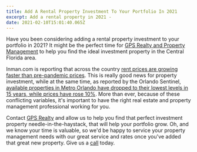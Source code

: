 ```yaml
---
title: Add A Rental Property Investment To Your Portfolio In 2021
excerpt: Add a rental property in 2021 -
date: 2021-02-10T15:01:40.065Z
---
```

Have you been considering adding a rental property investment to your portfolio in 2021? It might be the perfect time for [GPS Realty and Property Management](https://gpsrealtyandpropertymanagement.com/#) to help you find the ideal investment property in the Central Florida area. 

Inman.com is reporting that across the country [rent prices are growing faster than pre-pandemic prices](https://www.inman.com/2021/01/19/rent-prices-growing-faster-than-pre-pandemic-corelogic/?utm_content=buffer92132&distinct_id=rkjtVkpx8&user_email=tere%40gps-realestate.com). This is really good news for property investment, while at the same time, as reported by the Orlando Sentinel, [available properties in Metro Orlando have dropped to their lowest levels in 15 years, while prices have rose 10%](https://www.orlandosentinel.com/business/real-estate/os-prem-bz-real-estate-2020-recap-20210121-5n5ad4wh75brrklpk6d6xkk4wy-story.html). More than ever, because of these conflicting variables, it's important to have the right real estate and property management professional working for you.

Contact [GPS Realty](https://gpsrealtyandpropertymanagement.com/#) and allow us to help you find that perfect investment property needle-in-the-haystack, that will help your portfolio grow. Oh, and we know your time is valuable, so we'd be happy to service your property management needs with our great service and rates once you've added that great new property. Give us a [call](https://gpsrealtyandpropertymanagement.com/#) today.